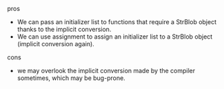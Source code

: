 pros
* We can pass an initializer list to functions that require a StrBlob object thanks to the implicit conversion.
* We can use assignment to assign an initializer list to a StrBlob object (implicit conversion again).

cons
* we may overlook the implicit conversion made by the compiler sometimes, which may be bug-prone.